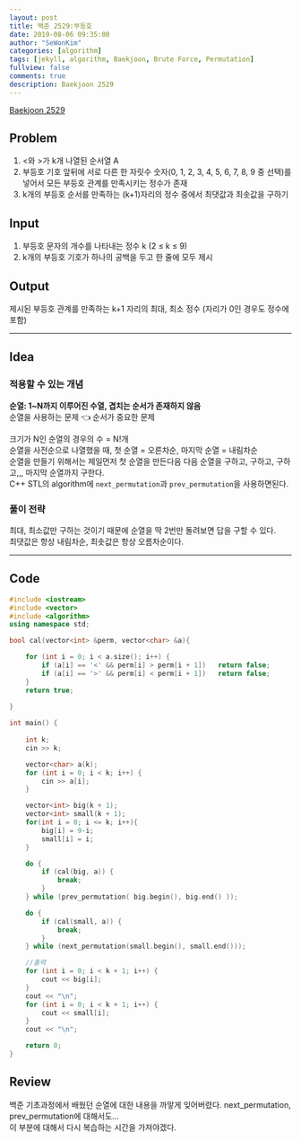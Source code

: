 ```yaml
---
layout: post
title: 백준 2529:부등호
date: 2019-08-06 09:35:00
author: "SeWonKim"
categories: [algorithm]
tags: [jekyll, algorithm, Baekjoon, Brute Force, Permutation]
fullview: false
comments: true
description: Baekjoon 2529
---
```


[Baekjoon 2529](https://www.acmicpc.net/problem/2529)         


## Problem
  1. <와 >가 k개 나열된 순서열  A
  2. 부등호 기호 앞뒤에 서로 다른 한 자릿수 숫자(0, 1, 2, 3, 4, 5, 6, 7, 8, 9 중 선택)를 넣어서 모든 부등호 관계를 만족시키는 정수가 존재
  3. k개의 부등호 순서를 만족하는 (k+1)자리의 정수 중에서 최댓값과 최솟값을 구하기



## Input
  1. 부등호 문자의 개수를 나타내는 정수 k (2 ≤ k ≤ 9)
  2. k개의 부등호 기호가 하나의 공백을 두고 한 줄에 모두 제시



## Output
  제시된 부등호 관계를 만족하는 k+1 자리의 최대, 최소 정수 (자리가 0인 경우도 정수에 포함)



------


## Idea
### 적용할 수 있는 개념 
  **순열: 1~N까지 이루어진 수열, 겹치는 순서가 존재하지 않음**    
  순열을 사용하는 문제 👈 순서가 중요한 문제

  크기가 N인 순열의 경우의 수 = N!개     
  순열을 사전순으로 나열했을 때, 첫 순열 = 오른차순, 마지막 순열 = 내림차순     
  순열을 만들기 위해서는 제일먼저 첫 순열을 만든다음 다음 순열을 구하고, 구하고, 구하고,,, 마지막 순열까지 구한다.    
  C++ STL의 algorithm에 `next_permutation`과 `prev_permutation`을 사용하면된다.    


### 풀이 전략 
  최대, 최소값만 구하는 것이기 때문에 순열을 딱 2번만 돌려보면 답을 구할 수 있다.    
  최댓값은 항상 내림차순, 최솟값은 항상 오름차순이다.


------



## Code
```cpp
#include <iostream>
#include <vector>
#include <algorithm>
using namespace std;

bool cal(vector<int> &perm, vector<char> &a){

	for (int i = 0; i < a.size(); i++) {
		if (a[i] == '<' && perm[i] > perm[i + 1])	return false;
		if (a[i] == '>' && perm[i] < perm[i + 1])	return false;
	}
	return true;
	
}

int main() {
	
	int k;
	cin >> k;

	vector<char> a(k);
	for (int i = 0; i < k; i++) {
		cin >> a[i];
	}

	vector<int> big(k + 1);
	vector<int> small(k + 1);
	for(int i = 0; i <= k; i++){
		big[i] = 9-i;
		small[i] = i;
	}

	do {
		if (cal(big, a)) {
			break;
		}
	} while (prev_permutation( big.begin(), big.end() ));

	do {
		if (cal(small, a)) {
			break;
		}
	} while (next_permutation(small.begin(), small.end()));

	//출력
	for (int i = 0; i < k + 1; i++) {
		cout << big[i];
	}
	cout << "\n";
	for (int i = 0; i < k + 1; i++) {
		cout << small[i];
	}
	cout << "\n";

	return 0;
}

```



## Review
  백준 기초과정에서 배웠던 순열에 대한 내용을 까맣게 잊어버렸다. next_permutation, prev_permutation에 대해서도...    
  이 부분에 대해서 다시 복습하는 시간을 가져야겠다. 